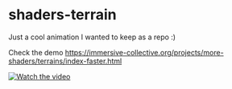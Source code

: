 # shaders-terrain
Just a cool animation I wanted to keep as a repo :)

Check the demo
https://immersive-collective.org/projects/more-shaders/terrains/index-faster.html



[![Watch the video](https://youtu.be/ZhglR7whIqY/maxresdefault.jpg)]([https://youtu.be/YOUTUBE_VIDEO_ID](https://youtu.be/ZhglR7whIqY?feature=shared))

